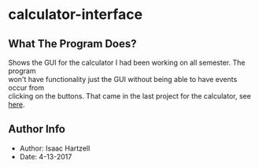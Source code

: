 # calculator-interface

## What The Program Does?
Shows the GUI for the calculator I had been working on all semester. The program\
won't have functionality just the GUI without being able to have events occur from\
clicking on the buttons. That came in the last project for the calculator, see [here](https://github.com/ihartzell/calculator-with-GUI).

## Author Info
- Author: Isaac Hartzell
- Date: 4-13-2017
